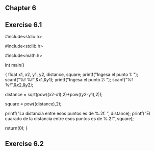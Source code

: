 ## Chapter 6 
## Exercise 6.1

#include<stdio.h> 

#include<stdlib.h> 

#include<math.h>

int main()

{
  float x1, x2, y1, y2, distance, square;
   printf("Ingesa el punto 1: ");
   scanf("%f %f",&x1,&y1);
    printf("Ingesa el punto 2: ");
   scanf("%f %f",&x2,&y2);

distance = sqrt(pow((x2-x1),2)+pow((y2-y1),2));

square = pow((distance),2);

 printf("La distancia entre esos puntos es de %.2f. ", distance);
 printf("El cuarado de la distancia entre esos puntos es de %.2f", square);

 return(0);
 }

## Exercise 6.2
